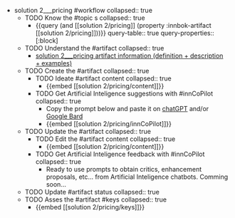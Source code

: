 
- solution 2___pricing #workflow
   collapsed:: true
  - TODO Know the #topic s
    collapsed:: true
    - {{query (and [[solution 2/pricing]] (property :innbok-artifact [[solution 2/pricing]]))}}
      query-table:: true
      query-properties:: [:block]
  - TODO Understand the #artifact
    collapsed:: true
    - [solution 2___pricing artifact information (definition + description + examples)](https://go.innbok.com/#/page/innBoK%2Fsolution-%28id%29%2Fpricing%2Finfo)
  - TODO Create the #artifact
     collapsed:: true
    - TODO Ideate #artifact content
      collapsed:: true
      - {{embed [[solution 2/pricing/content]]}}
    - TODO Get Artificial Inteligence suggestions with #innCoPilot
      collapsed:: true
      - Copy the prompt below and paste it on [chatGPT](https://chat.openai.com) and/or [Google Bard](https://bard.google.com/chat)
      - {{embed [[solution 2/pricing/innCoPilot]]}}
  - TODO Update the #artifact
    collapsed:: true
    - TODO Edit the #artifact content
     collapsed:: true
      - {{embed [[solution 2/pricing/content]]}}
    - TODO Get Artificial Inteligence feedback with #innCoPilot
      collapsed:: true
      - Ready to use prompts to obtain critics, enhancement proposals, etc... from Artificial Inteligence chatbots. Comming soon...
  - TODO Update #artifact status
    collapsed:: true
  - TODO Asses the #artifact #keys
    collapsed:: true
    - {{embed [[solution 2/pricing/keys]]}}



